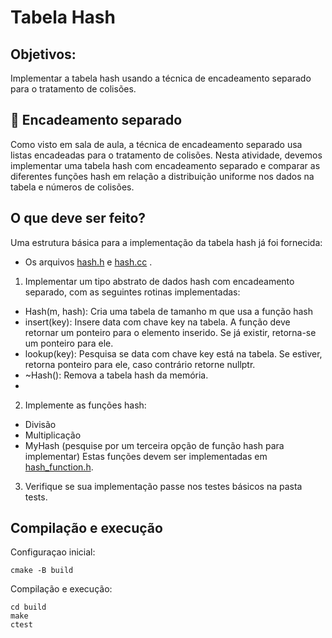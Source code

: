
# Tabela Hash

## Objetivos:

Implementar a tabela hash usando a técnica de encadeamento separado para o tratamento de colisões.

## 📝 Encadeamento separado

Como visto em sala de aula, a técnica de encadeamento separado usa listas encadeadas para o tratamento de colisões. Nesta atividade,
devemos implementar uma tabela hash com encadeamento separado e comparar as diferentes funções hash em relação a distribuição uniforme nos dados na 
tabela e números de colisões.


## O que deve ser feito? 

Uma estrutura básica para a implementação da tabela hash já foi fornecida: 
 - Os arquivos [hash.h](hash/include/hash.h) e [hash.cc](hash/src/hash.cc) .

1. Implementar um tipo abstrato de dados hash com encadeamento separado, com as seguintes rotinas implementadas:
 - Hash(m, hash): Cria uma tabela de tamanho m que usa a função hash
 - insert(key): Insere data com chave key na tabela. A função deve retornar um ponteiro para o elemento inserido. Se já existir, retorna-se um ponteiro para ele.
 - lookup(key): Pesquisa se data com chave key está na tabela. Se estiver, retorna ponteiro para ele, caso contrário retorne nullptr.
 - ~Hash(): Remova a tabela hash da memória.
 - 
2. Implemente as funções hash:
 - Divisão
 - Multiplicação 
 - MyHash (pesquise por um terceira opção de função hash para implementar)
Estas funções devem ser implementadas em [hash_function.h](hash/include/hash_function.h).

3. Verifique se sua implementação passe nos testes básicos na pasta tests.

## Compilação e execução
Configuraçao inicial:

```
cmake -B build 
```
Compilação e execução:

```
cd build 
make
ctest
```

